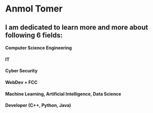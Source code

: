 # Anmol Tomer
## I am dedicated to learn more and more about following 6 fields:
#### Computer Science Engineering
#### IT
#### Cyber Security
#### WebDev + FCC
#### Machine Learning, Artificial Intelligence, Data Science
#### Developer (C++, Python, Java)
